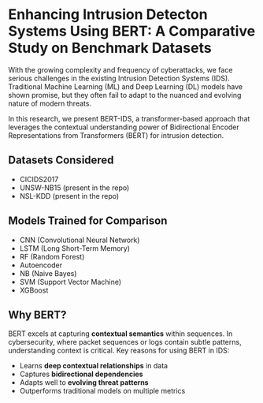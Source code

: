 # Enhancing Intrusion Detecton Systems Using BERT: A Comparative Study on Benchmark Datasets
With the growing complexity and frequency of cyberattacks, we face serious challenges in the existing Intrusion Detection Systems (IDS).
Traditional Machine Learning (ML) and Deep Learning (DL) models have shown promise, but they often fail to adapt to the nuanced and evolving nature of modern threats.

In this research, we present BERT-IDS, a transformer-based approach that leverages the contextual understanding power of Bidirectional Encoder Representations from Transformers (BERT) for intrusion detection.

## Datasets Considered
- CICIDS2017 
- UNSW-NB15 (present in the repo)
- NSL-KDD (present in the repo)

## Models Trained for Comparison
- CNN (Convolutional Neural Network)
- LSTM (Long Short-Term Memory)
- RF (Random Forest)
- Autoencoder
- NB (Naive Bayes)
- SVM (Support Vector Machine)
- XGBoost

## Why BERT?
BERT excels at capturing **contextual semantics** within sequences. In cybersecurity, where packet sequences or logs contain subtle patterns, understanding context is critical.
Key reasons for using BERT in IDS:
- Learns **deep contextual relationships** in data
- Captures **bidirectional dependencies**
- Adapts well to **evolving threat patterns**
- Outperforms traditional models on multiple metrics
